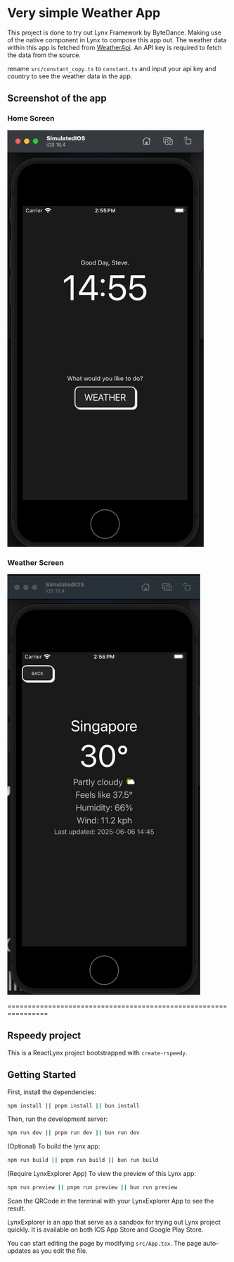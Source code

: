 # Very simple Weather App

This project is done to try out Lynx Framework by ByteDance. Making use of the native component in Lynx to compose this app out. The weather data within this app is fetched from [WeatherApi](https://www.weatherapi.com/). An API key is required to fetch the data from the source.

rename `src/constant_copy.ts` to `constant.ts` and input your api key and country to see the weather data in the app.

## Screenshot of the app

### Home Screen
![homescreen](image.png)

### Weather Screen
![weatherscreen](image-1.png)

================================================================

## Rspeedy project

This is a ReactLynx project bootstrapped with `create-rspeedy`.

## Getting Started

First, install the dependencies:

```bash
npm install || pnpm install || bun install
```

Then, run the development server:

```bash
npm run dev || pnpm run dev || bun run dev
```

(Optional) To build the lynx app:

```bash
npm run build || pnpm run build || bun run build
```

(Require LynxExplorer App) To view the preview of this Lynx app:

```bash
npm run preview || pnpm run preview || bun run preview
```

Scan the QRCode in the terminal with your LynxExplorer App to see the result.

LynxExplorer is an app that serve as a sandbox for trying out Lynx project quickly. It is available on both IOS App Store and Google Play Store.

You can start editing the page by modifying `src/App.tsx`. The page auto-updates as you edit the file.
